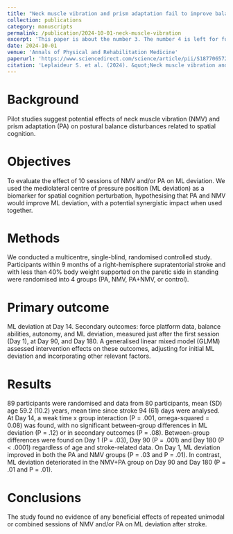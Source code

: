 ```yaml
---
title: "Neck muscle vibration and prism adaptation fail to improve balance disturbances after stroke: A multicentre randomised controlled study"
collection: publications
category: manuscripts
permalink: /publication/2024-10-01-neck-muscle-vibration
excerpt: 'This paper is about the number 3. The number 4 is left for future work.'
date: 2024-10-01
venue: 'Annals of Physical and Rehabilitation Medicine'
paperurl: 'https://www.sciencedirect.com/science/article/pii/S1877065724000551?via%3Dihub'
citation: 'Leplaideur S. et al. (2024). &quot;Neck muscle vibration and prism adaptation fail to improve balance disturbances after stroke: A multicentre randomised controlled study.&quot; <i>Annals of Physical and Rehabilitation Medicine</i>. 7(67).'
---
```


# Background
Pilot studies suggest potential effects of neck muscle vibration (NMV) and prism adaptation (PA) on postural balance disturbances related to spatial cognition.
# Objectives
To evaluate the effect of 10 sessions of NMV and/or PA on ML deviation. We used the mediolateral centre of pressure position (ML deviation) as a biomarker for spatial cognition perturbation, hypothesising that PA and NMV would improve ML deviation, with a potential synergistic impact when used together.
# Methods
We conducted a multicentre, single-blind, randomised controlled study. Participants within 9 months of a right-hemisphere supratentorial stroke and with less than 40% body weight supported on the paretic side in standing were randomised into 4 groups (PA, NMV, PA+NMV, or control).
# Primary outcome
ML deviation at Day 14. Secondary outcomes: force platform data, balance abilities, autonomy, and ML deviation, measured just after the first session (Day 1), at Day 90, and Day 180. A generalised linear mixed model (GLMM) assessed intervention effects on these outcomes, adjusting for initial ML deviation and incorporating other relevant factors.
# Results
89 participants were randomised and data from 80 participants, mean (SD) age 59.2 (10.2) years, mean time since stroke 94 (61) days were analysed. At Day 14, a weak time x group interaction (P = .001, omega-squared = 0.08) was found, with no significant between-group differences in ML deviation (P = .12) or in secondary outcomes (P = .08). Between-group differences were found on Day 1 (P = .03), Day 90 (P = .001) and Day 180 (P < .0001) regardless of age and stroke-related data. On Day 1, ML deviation improved in both the PA and NMV groups (P = .03 and P = .01). In contrast, ML deviation deteriorated in the NMV+PA group on Day 90 and Day 180 (P = .01 and P = .01).
# Conclusions
The study found no evidence of any beneficial effects of repeated unimodal or combined sessions of NMV and/or PA on ML deviation after stroke.